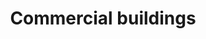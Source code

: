 ---
title: Commercial buildings
longTitle: 'Commercial buildings'
tags:
- gccommon
narrowerTerm:
- "[[Buildings]]"
relatedTerm:
- "[[Industrial buildings Commercial architecture]]"
---